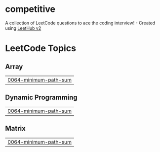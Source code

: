 # competitive
A collection of LeetCode questions to ace the coding interview! - Created using [LeetHub v2](https://github.com/arunbhardwaj/LeetHub-2.0)

<!---LeetCode Topics Start-->
# LeetCode Topics
## Array
|  |
| ------- |
| [0064-minimum-path-sum](https://github.com/yesetoda/competitive/tree/master/0064-minimum-path-sum) |
## Dynamic Programming
|  |
| ------- |
| [0064-minimum-path-sum](https://github.com/yesetoda/competitive/tree/master/0064-minimum-path-sum) |
## Matrix
|  |
| ------- |
| [0064-minimum-path-sum](https://github.com/yesetoda/competitive/tree/master/0064-minimum-path-sum) |
<!---LeetCode Topics End-->